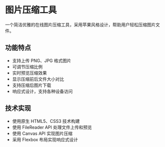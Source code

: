 # 图片压缩工具

一个简洁优雅的在线图片压缩工具，采用苹果风格设计，帮助用户轻松压缩图片文件。

## 功能特点

- 支持上传 PNG、JPG 格式图片
- 可调节压缩比例
- 实时预览压缩效果
- 显示压缩前后文件大小对比
- 支持压缩后图片下载
- 响应式设计，支持各种设备访问

## 技术实现

- 使用原生 HTML5、CSS3 技术构建
- 使用 FileReader API 处理文件上传和预览
- 使用 Canvas API 实现图片压缩
- 采用 Flexbox 布局实现响应式设计 